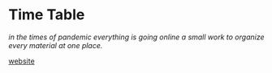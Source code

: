 # Time Table
_in the times of pandemic everything is going online a small work to organize every material at one place._

[website](https://prasheel-iiti.github.io/time_table/online_material.html)
